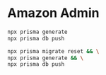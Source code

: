 # Amazon Admin

```bash
npx prisma generate
npx prisma db push

npx prisma migrate reset && \
npx prisma generate && \
npx prisma db push
```
